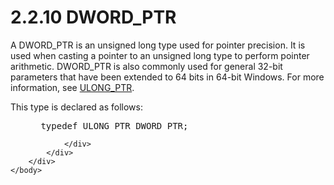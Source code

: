 <html dir="LTR" xmlns:mshelp="http://msdn.microsoft.com/mshelp" xmlns:ddue="http://ddue.schemas.microsoft.com/authoring/2003/5" xmlns:xlink="http://www.w3.org/1999/xlink" xmlns:tool="http://www.microsoft.com/tooltip">
    <head>
        <meta http-equiv="Content-Type" content="text/html; CHARSET=utf-8"></meta>
        <meta name="save" content="history"></meta>
        <title>2.2.10 DWORD_PTR</title>
        <xml>
            <mshelp:toctitle title="2.2.10 DWORD_PTR"></mshelp:toctitle>
            <mshelp:rltitle title="[MS-DTYP]: DWORD_PTR"></mshelp:rltitle>
            <mshelp:keyword index="A" term="66d61dd8-2191-4a37-b963-e49bf0dc2579"></mshelp:keyword>
            <mshelp:attr name="DCSext.ContentType" value="open specification"></mshelp:attr>
            <mshelp:attr name="AssetID" value="66d61dd8-2191-4a37-b963-e49bf0dc2579"></mshelp:attr>
            <mshelp:attr name="TopicType" value="kbRef"></mshelp:attr>
            <mshelp:attr name="DCSext.Title" value="[MS-DTYP]: DWORD_PTR" />
        </xml>
    </head>
    <body>
        <div id="header">
            <h1 class="heading">2.2.10 DWORD_PTR</h1>
        </div>
        <div id="mainSection">
            <div id="mainBody">
                <div id="allHistory" class="saveHistory"></div>
                <div id="sectionSection0" class="section" name="collapseableSection">
                    

<p>A DWORD_PTR is an unsigned long type used for pointer
precision. It is used when casting a pointer to an unsigned long type to
perform pointer arithmetic. DWORD_PTR is also commonly used for general 32-bit
parameters that have been extended to 64 bits in 64-bit Windows. For more
information, see <a href="21eec394-630d-49ed-8b4a-ab74a1614611.md">ULONG_PTR</a>.</p>

<p>This type is declared as follows:</p>

<dl>
<dd>
<div><pre> typedef ULONG_PTR DWORD_PTR;
</pre></div>
</dd></dl>


                </div>
            </div>
        </div>
    </body>
</html>